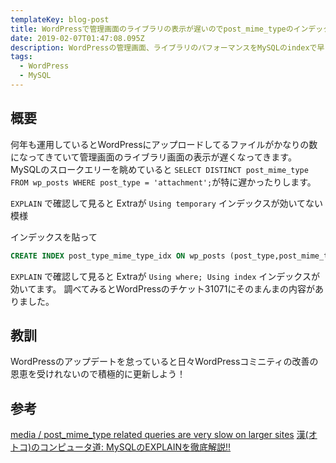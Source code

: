 ```yaml
---
templateKey: blog-post
title: WordPressで管理画面のライブラリの表示が遅いのでpost_mime_typeのインデックスを貼ったら早くなった。
date: 2019-02-07T01:47:08.095Z
description: WordPressの管理画面、ライブラリのパフォーマンスをMySQLのindexで早くした話
tags:
  - WordPress
  - MySQL
---
```


## 概要
何年も運用しているとWordPressにアップロードしてるファイルがかなりの数になってきていて管理画面のライブラリ画面の表示が遅くなってきます。
MySQLのスロークエリーを眺めていると `SELECT DISTINCT post_mime_type FROM wp_posts WHERE post_type = 'attachment';`が特に遅かったりします。

`EXPLAIN` で確認して見ると Extraが `Using temporary` インデックスが効いてない模様

インデックスを貼って

```SQL
CREATE INDEX post_type_mime_type_idx ON wp_posts (post_type,post_mime_type);
``` 

`EXPLAIN` で確認して見ると Extraが `Using where; Using index` インデックスが効いてます。
調べてみるとWordPressのチケット31071にそのまんまの内容がありました。

## 教訓
WordPressのアップデートを怠っていると日々WordPressコミニティの改善の恩恵を受けれないので積極的に更新しよう！

## 参考
[media / post_mime_type related queries are very slow on larger sites](https://core.trac.wordpress.org/ticket/31071)
[漢(オトコ)のコンピュータ道: MySQLのEXPLAINを徹底解説!!](http://nippondanji.blogspot.jp/2009/03/mysqlexplain.html)

